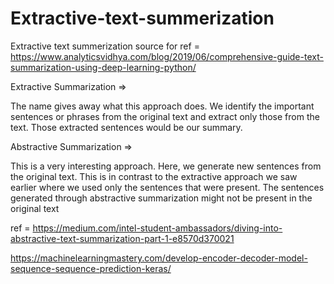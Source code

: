 # Extractive-text-summerization
Extractive text summerization
source for ref = https://www.analyticsvidhya.com/blog/2019/06/comprehensive-guide-text-summarization-using-deep-learning-python/

Extractive Summarization =>

The name gives away what this approach does. We identify the important sentences or phrases from the original text and extract only those from the text. Those extracted sentences would be our summary.

Abstractive Summarization => 

This is a very interesting approach. Here, we generate new sentences from the original text. This is in contrast to the extractive approach we saw earlier where we used only the sentences that were present. The sentences generated through abstractive summarization might not be present in the original text

ref = https://medium.com/intel-student-ambassadors/diving-into-abstractive-text-summarization-part-1-e8570d370021

https://machinelearningmastery.com/develop-encoder-decoder-model-sequence-sequence-prediction-keras/
